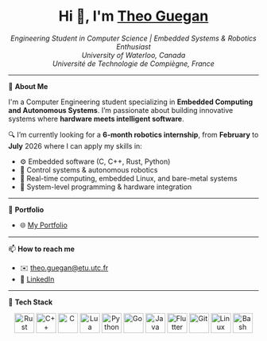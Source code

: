 <h1 align="center">Hi 👋, I'm <a href="https://theguega.github.io/dioxus-portfolio/">Theo Guegan</a></h1>

<p align="center">
  <i>Engineering Student in Computer Science | Embedded Systems & Robotics Enthusiast</i><br>
  <i>University of Waterloo, Canada</i><br>
  <i>Université de Technologie de Compiègne, France</i>
</p>

---

🎯 **About Me**

I'm a Computer Engineering student specializing in **Embedded Computing and Autonomous Systems**. I’m passionate about building innovative systems where **hardware meets intelligent software**.

🔍 I’m currently looking for a **6-month robotics internship**, from **February** to **July** 2026 where I can apply my skills in:
- ⚙️ Embedded software (C, C++, Rust, Python)
- 🤖 Control systems & autonomous robotics
- 🧠 Real-time computing, embedded Linux, and bare-metal systems
- 🔧 System-level programming & hardware integration

---

📁 **Portfolio**

- 🌐 <a href="https://theguega.github.io/dioxus-portfolio/">My Portfolio</a>

---

📫 **How to reach me**

- ✉️ theo.guegan@etu.utc.fr  
- 💼 [LinkedIn](https://www.linkedin.com/in/guegan-theo)

---

🧰 **Tech Stack**

<p align="center">
  <img src="https://cdn.jsdelivr.net/gh/devicons/devicon@latest/icons/rust/rust-original.svg" style="height:40px; width:40px; object-fit:contain;" alt="Rust"/>
  <img src="https://cdn.jsdelivr.net/gh/devicons/devicon/icons/cplusplus/cplusplus-plain.svg" style="height:40px; width:40px; object-fit:contain;" alt="C++"/>
  <img src="https://cdn.jsdelivr.net/gh/devicons/devicon@latest/icons/c/c-plain.svg" style="height:40px; width:40px; object-fit:contain;" alt="C"/>
  <img src="https://cdn.jsdelivr.net/gh/devicons/devicon/icons/lua/lua-plain.svg" style="height:40px; width:40px; object-fit:contain;" alt="Lua"/>
  <img src="https://cdn.jsdelivr.net/gh/devicons/devicon/icons/python/python-original.svg" style="height:40px; width:40px; object-fit:contain;" alt="Python"/>
  <img src="https://cdn.jsdelivr.net/gh/devicons/devicon/icons/go/go-original.svg" style="height:40px; width:40px; object-fit:contain;" alt="Go"/>
  <img src="https://cdn.jsdelivr.net/gh/devicons/devicon/icons/java/java-original.svg" style="height:40px; width:40px; object-fit:contain;" alt="Java"/>
  <img src="https://cdn.jsdelivr.net/gh/devicons/devicon/icons/flutter/flutter-original.svg" style="height:40px; width:40px; object-fit:contain;" alt="Flutter"/>
  <img src="https://cdn.jsdelivr.net/gh/devicons/devicon/icons/git/git-original.svg" style="height:40px; width:40px; object-fit:contain;" alt="Git"/>
  <img src="https://cdn.jsdelivr.net/gh/devicons/devicon/icons/linux/linux-original.svg" style="height:40px; width:40px; object-fit:contain;" alt="Linux"/>
  <img src="https://cdn.jsdelivr.net/gh/devicons/devicon/icons/bash/bash-original.svg" style="height:40px; width:40px; object-fit:contain;" alt="Bash"/>
</p>


